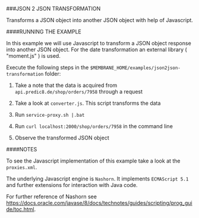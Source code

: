 ###JSON 2 JSON TRANSFORMATION

Transforms a JSON object into another JSON object with help of Javascript.

####RUNNING THE EXAMPLE

In this example we will use Javascript to transform a JSON object response into another JSON object. For the date transformation an external library ( "moment.js" ) is used.

Execute the following steps in the `$MEMBRANE_HOME/examples/json2json-transformation` folder:

1. Take a note that the data is acquired from `api.predic8.de/shop/orders/7958` through a request

2. Take a look at `converter.js`. This script transforms the data

3. Run `service-proxy.sh |.bat`

4. Run `curl localhost:2000/shop/orders/7958` in the command line

5. Observe the transformed JSON object

####NOTES

To see the Javascript implementation of this example take a look at the `proxies.xml`.

The underlying Javascript engine is `Nashorn`. It implements `ECMAScript 5.1` and further extensions for interaction with Java code.

For further reference of Nashorn see https://docs.oracle.com/javase/8/docs/technotes/guides/scripting/prog_guide/toc.html.



